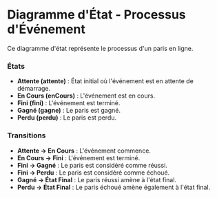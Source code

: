 # Diagramme d'État - Processus d'Événement

Ce diagramme d'état représente le processus d'un paris en ligne.
### États

- **Attente (attente)** : État initial où l'événement est en attente de démarrage.
- **En Cours (enCours)** : L'événement est en cours.
- **Fini (fini)** : L'événement est terminé.
- **Gagné (gagne)** : Le paris est gagné.
- **Perdu (perdu)** : Le paris est perdu.

### Transitions

- **Attente -> En Cours** : L'événement commence.
- **En Cours -> Fini** : L'événement est terminé.
- **Fini -> Gagné** : Le paris est considéré comme réussi.
- **Fini -> Perdu** : Le paris est considéré comme échoué.
- **Gagné -> État Final** : Le paris réussi amène à l'état final.
- **Perdu -> État Final** : Le paris échoué amène également à l'état final.

